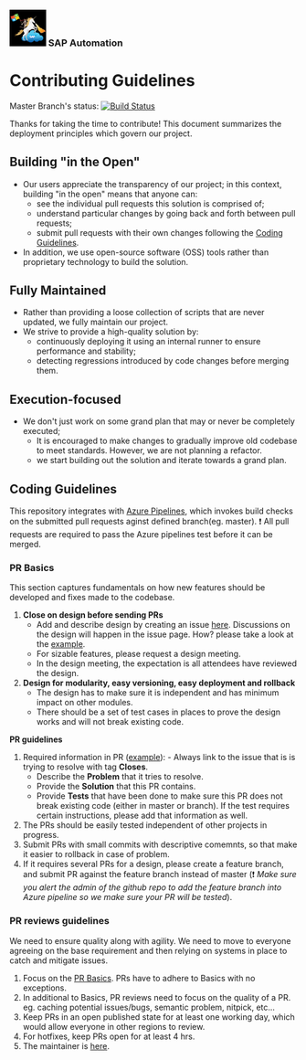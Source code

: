 ### <img src="documentation/assets/UnicornSAPBlack256x256.png" width="64px"> SAP Automation <!-- omit in toc -->
# Contributing Guidelines <!-- omit in toc -->

Master Branch's status: [![Build Status](https://dev.azure.com/azuresaphana/Azure-SAP-HANA/_apis/build/status/Azure.sap-hana?branchName=master)](https://dev.azure.com/azuresaphana/Azure-SAP-HANA/_build/latest?definitionId=6&branchName=master)

Thanks for taking the time to contribute!
This document summarizes the deployment principles which govern our project.

## Building "in the Open"
* Our users appreciate the transparency of our project; in this context, building "in the open" means that anyone can:
  * see the individual pull requests this solution is comprised of;
  * understand particular changes by going back and forth between pull requests;
  * submit pull requests with their own changes following the [Coding Guidelines](#coding-guidelines).
* In addition, we use open-source software (OSS) tools rather than proprietary technology to build the solution.

## Fully Maintained
* Rather than providing a loose collection of scripts that are never updated, we fully maintain our project.
* We strive to provide a high-quality solution by:
  * continuously deploying it using an internal runner to ensure performance and stability;
  * detecting regressions introduced by code changes before merging them.

## Execution-focused
* We don't just work on some grand plan that may or never be completely executed;
  * It is encouraged to make changes to gradually improve old codebase to meet standards. However, we are not planning a refactor.
  * we start building out the solution and iterate towards a grand plan.

## Coding Guidelines
This repository integrates with [Azure Pipelines](https://azure.microsoft.com/en-us/services/devops/pipelines/), which invokes build checks on the submitted pull requests aginst defined branch(eg. master). :exclamation: All pull requests are required to pass the Azure pipelines test before it can be merged.

### PR Basics
This section captures fundamentals on how new features should be developed and fixes made to the codebase.

1. **Close on design before sending PRs**
	- Add and describe design by creating an issue [here](https://github.com/Azure/sap-hana/issues). Discussions on the design will happen in the issue page. How? please take a look at the [example](https://github.com/Azure/sap-hana/issues/337).
	- For sizable features, please request a design meeting.
	- In the design meeting, the expectation is all attendees have reviewed the design. 
1. **Design for modularity, easy versioning, easy deployment and rollback**
	- The design has to make sure it is independent and has minimum impact on other modules.
	- There should be a set of test cases in places to prove the design works and will not break existing code.

**PR guidelines**
1. Required information in PR ([example](https://github.com/Azure/sap-hana/pull/480)):
    	- Always link to the issue that is is trying to resolve with tag **Closes**.
	- Describe the **Problem** that it tries to resolve.
	- Provide the **Solution** that this PR contains.
	- Provide **Tests** that have been done to make sure this PR does not break existing code (either in master or branch). If the test requires certain instructions, please add that information as well.
1. The PRs should be easily tested independent of other projects in progress.
1. Submit PRs with small commits with descriptive comemnts, so that make it easier to rollback in case of problem.
1. If it requires several PRs for a design, please create a feature branch, and submit PR against the feature branch instead of master (:exclamation: *Make sure you alert the admin of the github repo to add the feature branch into Azure pipeline so we make sure your PR will be tested*).

### PR reviews guidelines
We need to ensure quality along with agility. We need to move to everyone agreeing on the base requirement and then relying on systems in place to catch and mitigate issues.
1. Focus on the [PR Basics](#pr-basics). PRs have to adhere to Basics with no exceptions.
1. In additional to Basics, PR reviews need to focus on the quality of a PR. eg. caching potential issues/bugs, semantic problem, nitpick, etc...
1.  Keep PRs in an open published state for at least one working day, which would allow everyone in other regions to review.
1. For hotfixes, keep PRs open for at least 4 hrs.
1. The maintainer is [here](https://github.com/Azure/sap-hana/blob/master/CODEOWNERS).
